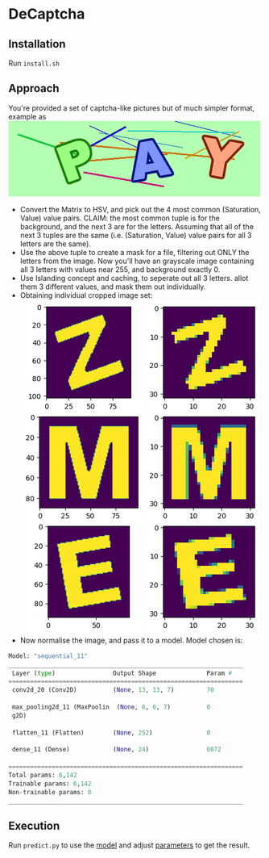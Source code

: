 # DeCaptcha

## Installation

Run `install.sh`

## Approach

You're provided a set of captcha-like pictures but of much simpler format, example as  
![Image](./test/0.png)

- Convert the Matrix to HSV, and pick out the 4 most common (Saturation, Value) value pairs. CLAIM: the most common tuple is for the background, and the next 3 are for the letters. Assuming that all of the next 3 tuples are the same (i.e. (Saturation, Value) value pairs for all 3 letters are the same).
- Use the above tuple to create a mask for a file, filtering out ONLY the letters from the image. Now you'll have an grayscale image containing all 3 letters with values near 255, and background exactly 0.
- Use Islanding concept and caching, to seperate out all 3 letters. allot them 3 different values, and mask them out individually.
- Obtaining individual cropped image set:  
![Cropped](./assets/cropped.png) ![Cropped](./assets/cropped_scaled.png)
- Now normalise the image, and pass it to a model. Model chosen is:

```py
Model: "sequential_11"
_________________________________________________________________
 Layer (type)                Output Shape              Param #   
=================================================================
 conv2d_20 (Conv2D)          (None, 13, 13, 7)         70        
                                                                 
 max_pooling2d_11 (MaxPoolin  (None, 6, 6, 7)          0         
 g2D)                                                            
                                                                 
 flatten_11 (Flatten)        (None, 252)               0         
                                                                 
 dense_11 (Dense)            (None, 24)                6072      
                                                                 
=================================================================
Total params: 6,142
Trainable params: 6,142
Non-trainable params: 0
_________________________________________________________________
```

## Execution

Run `predict.py` to use the [model](./models/model.h5) and adjust [parameters](./params.py) to get the result.
